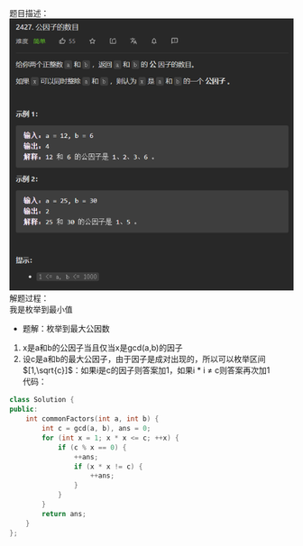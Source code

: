 题目描述：  
![image](/basical/IQ/image/image34.png)  
解题过程：  
我是枚举到最小值  
- 题解：枚举到最大公因数
1. x是a和b的公因子当且仅当x是gcd(a,b)的因子
2. 设c是a和b的最大公因子，由于因子是成对出现的，所以可以枚举区间$[1,\sqrt{c}]$：如果i是c的因子则答案加1，如果i * i ≠ c则答案再次加1  
代码：  
```cpp
class Solution {
public:
    int commonFactors(int a, int b) {
        int c = gcd(a, b), ans = 0;
        for (int x = 1; x * x <= c; ++x) {
            if (c % x == 0) {
                ++ans;
                if (x * x != c) {
                    ++ans;
                }
            }
        }
        return ans;
    }
};
```